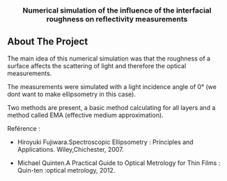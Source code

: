 <h3 align="center">Numerical simulation of the influence of the interfacial roughness on reflectivity measurements</h3>

## About The Project

The main idea of this numerical simulation was that the roughness of a surface affects the scattering of light and therefore the optical measurements.

The measurements were simulated with a light incidence angle of 0° (we dont want to make ellipsometry in this case).

Two methods are present, a basic method calculating for all layers and a method called EMA (effective medium approximation).

Reférence :  

- Hiroyuki Fujiwara.Spectroscopic Ellipsometry : Principles and Applications.	Wiley,Chichester, 2007.

- Michael Quinten.A Practical Guide to Optical Metrology for Thin Films : Quin-ten :optical metrology, 2012.  
             
             
